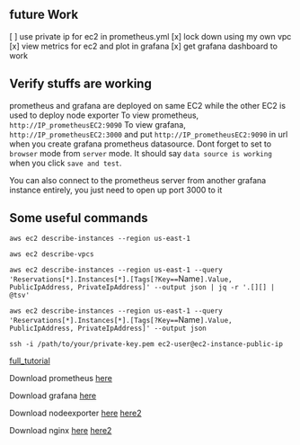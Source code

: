 ## future Work
[ ] use private ip for ec2 in prometheus.yml
[x] lock down using my own vpc
[x] view metrics for ec2 and plot in grafana
[x] get grafana dashboard to work


## Verify stuffs are working
prometheus and grafana are deployed on same EC2 while the other EC2 is used to deploy node exporter
To view prometheus, `http://IP_prometheusEC2:9090`
To view grafana, `http://IP_prometheusEC2:3000` and put `http://IP_prometheusEC2:9090` in url when you create grafana prometheus datasource. Dont forget to set to `browser` mode from `server` mode. It should say `data source is working` when you click `save and test`. 

You can also connect to the prometheus server from another grafana instance entirely, you just need to open up port 3000 to it

## Some useful commands
`aws ec2 describe-instances --region us-east-1`

`aws ec2 describe-vpcs`

`aws ec2 describe-instances --region us-east-1 --query 'Reservations[*].Instances[*].[Tags[?Key==`Name`].Value, PublicIpAddress, PrivateIpAddress]' --output json | jq -r '.[][] | @tsv'`

`aws ec2 describe-instances --region us-east-1 --query 'Reservations[*].Instances[*].[Tags[?Key==`Name`].Value, PublicIpAddress, PrivateIpAddress]' --output json`

`ssh -i /path/to/your/private-key.pem ec2-user@ec2-instance-public-ip`



[full_tutorial](https://devops4solutions.com/monitoring-using-prometheus-and-grafana-on-aws-ec2/)

Download prometheus [here](https://www.cherryservers.com/blog/install-prometheus-ubuntu)

Download grafana [here](https://computingforgeeks.com/how-to-install-grafana-on-ubuntu-linux-2/)

Download nodeexporter [here](https://prometheus.io/download/#node_exporter/) [here2](https://ourcodeworld.com/articles/read/1686/how-to-install-prometheus-node-exporter-on-ubuntu-2004)

Download nginx [here](https://www.digitalocean.com/community/tutorials/how-to-install-nginx-on-ubuntu-22-04) [here2](https://antonputra.com/monitoring/monitor-nginx-with-prometheus/#expose-basic-nginx-metrics)

